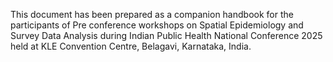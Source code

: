 This document has been prepared as a companion handbook for the participants of Pre conference workshops on Spatial Epidemiology and Survey Data Analysis during Indian Public Health National Conference 2025 held at KLE Convention Centre, Belagavi, Karnataka, India. 
